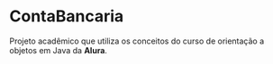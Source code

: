 # ContaBancaria
Projeto acadêmico que utiliza os conceitos do curso de orientação a objetos em Java da **Alura**.
 
